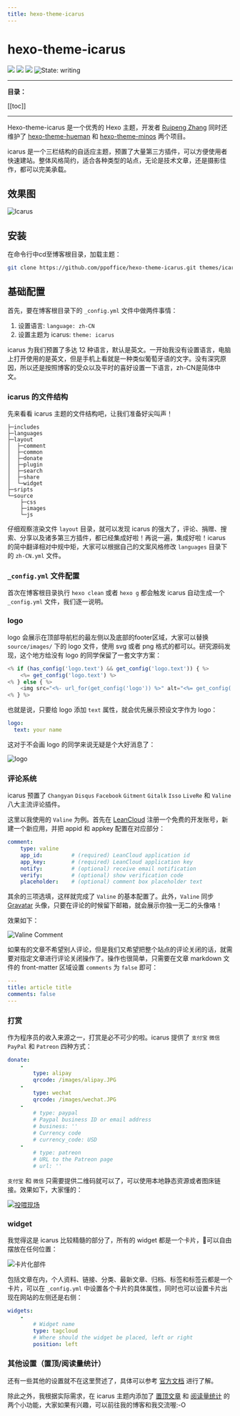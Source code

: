 ```yaml
---
title: hexo-theme-icarus
---
```


# hexo-theme-icarus

[![](https://img.shields.io/badge/Maintained--by-EasyHexo-42B983.svg?longCache=true&style=flat-square)](https://github.com/EasyHexo/Easy-Hexo)
[![](https://img.shields.io/badge/Authur-Susreal-orange.svg?longCache=true&style=flat-square)](https://github.com/Susreal)
[![](https://img.shields.io/badge/hexo--theme--icarus-latest-blue.svg?longCache=true&style=flat-square)](https://github.com/ppoffice/hexo-theme-icarus)
![State: writing](https://img.shields.io/badge/State-writing-8E64B0.svg?style=flat-square)

------

**目录：**

[[toc]]

------

Hexo-theme-icarus 是一个优秀的 Hexo 主题，开发者 [Ruipeng Zhang](https://github.com/ppoffice) 同时还维护了 [hexo-theme-hueman](https://github.com/ppoffice/hexo-theme-hueman) 和 [hexo-theme-minos](https://github.com/ppoffice/hexo-theme-minos) 两个项目。

icarus 是一个三栏结构的自适应主题，预置了大量第三方插件，可以方便使用者快速建站。整体风格简约，适合各种类型的站点，无论是技术文章，还是摄影佳作，都可以完美承载。

## 效果图  

![Icarus](@img/2/2-12/1.png)

## 安装

在命令行中cd至博客根目录，加载主题：

```bash
git clone https://github.com/ppoffice/hexo-theme-icarus.git themes/icarus
```

## 基础配置

首先，要在博客根目录下的 `_config.yml` 文件中做两件事情：
1. 设置语言: `language: zh-CN`
2. 设置主题为 icarus: `theme: icarus`

icarus 为我们预置了多达 12 种语言，默认是英文。一开始我没有设置语言，电脑上打开使用的是英文，但是手机上看就是一种类似葡萄牙语的文字。没有深究原因，所以还是按照博客的受众以及平时的喜好设置一下语言，zh-CN是简体中文。

### icarus 的文件结构

先来看看 icarus 主题的文件结构吧，让我们准备好尖叫声！ 

```batch
├─includes
├─languages
├─layout
│  ├─comment
│  ├─common
│  ├─donate
│  ├─plugin
│  ├─search
│  ├─share
│  └─widget
├─sripts
└─source
    ├─css
    ├─images
    └─js
```

仔细观察渲染文件 `layout` 目录，就可以发现 icarus 的强大了，评论、捐赠、搜索、分享以及诸多第三方插件，都已经集成好啦！再说一遍，集成好啦！icarus 的简中翻译相对中规中矩，大家可以根据自己的文案风格修改 `languages` 目录下的 `zh-CN.yml` 文件。


### `_config.yml` 文件配置

首次在博客根目录执行 `hexo clean` 或者 `hexo g` 都会触发 icarus 自动生成一个 `_config.yml` 文件，我们逐一说明。

### logo

logo 会展示在顶部导航栏的最左侧以及底部的footer区域，大家可以替换 `source/images/` 下的 logo 文件，使用 svg 或者 png 格式的都可以。研究源码发现，这个地方给没有 logo 的同学保留了一套文字方案：

```js /layout/common/navbar.ejs
<% if (has_config('logo.text') && get_config('logo.text')) { %>
    <%= get_config('logo.text') %>
<% } else { %>
    <img src="<%- url_for(get_config('logo')) %>" alt="<%= get_config('title') %>" height="28">
<% } %>
```

也就是说，只要给 logo 添加 `text` 属性，就会优先展示预设文字作为 logo：

```yaml
logo:
  text: your name
```
这对于不会画 logo 的同学来说无疑是个大好消息了：

![logo](@img/2/2-12/2.png)

### 评论系统

icarus 预置了 `Changyan` `Disqus` `Facebook` `Gitment` `Gitalk` `Isso` `LiveRe` 和 `Valine` 八大主流评论插件。

这里以我使用的 `Valine` 为例。首先在 [LeanCloud](https://leancloud.cn/) 注册一个免费的开发账号，新建一个新应用，并把 appid 和 appkey 配置在对应部分：

```yaml
comment:
    type: valine
    app_id:         # (required) LeanCloud application id
    app_key:        # (required) LeanCloud application key
    notify:         # (optional) receive email notification
    verify:         # (optional) show verification code
    placeholder:    # (optional) comment box placeholder text
```

其余的三项选填，这样就完成了 `Valine` 的基本配置了。此外，`Valine` 同步 [Gravatar](https://cn.gravatar.com/) 头像，只要在评论的时候留下邮箱，就会展示你独一无二的头像咯！


效果如下：

![Valine Comment](@img/2/2-12/3.png)

如果有的文章不希望别人评论，但是我们又希望把整个站点的评论关闭的话，就需要对指定文章进行评论关闭操作了。操作也很简单，只需要在文章 markdown 文件的 front-matter 区域设置 `comments` 为 `false` 即可：

```yaml
---
title: article title
comments: false
---
```

### 打赏

作为程序员的收入来源之一，打赏是必不可少的啦。icarus 提供了 `支付宝` `微信` `PayPal` 和 `Patreon` 四种方式：

```yaml
donate:
    -
        type: alipay
        qrcode: /images/alipay.JPG
    -
        type: wechat
        qrcode: /images/wechat.JPG
    -
        # type: paypal
        # Paypal business ID or email address
        # business: ''
        # Currency code
        # currency_code: USD
    -
        # type: patreon
        # URL to the Patreon page
        # url: ''
```

`支付宝` 和 `微信` 只需要提供二维码就可以了，可以使用本地静态资源或者图床链接。效果如下，大家懂的：

[![投喂现场](@img/2/2-12/4.png)](https://susreal.github.io/images/alipay.JPG)

### widget

我觉得这是 icarus 比较精髓的部分了，所有的 widget 都是一个卡片，可以自由摆放在任何位置：

![卡片化部件](@img/2/2-12/5.png)

包括文章在内，个人资料、链接、分类、最新文章、归档、标签和标签云都是一个卡片，可以在 `_config.yml` 中设置各个卡片的具体属性，同时也可以设置卡片出现在网站的左侧还是右侧：

```yaml
widgets:
    -
        # Widget name
        type: tagcloud
        # Where should the widget be placed, left or right
        position: left
```

### 其他设置（置顶/阅读量统计）

还有一些其他的设置就不在这里赘述了，具体可以参考 [官方文档](https://blog.zhangruipeng.me/hexo-theme-icarus/categories/) 进行了解。

除此之外，我根据实际需求，在 icarus 主题内添加了 [置顶文章](https://susreal.github.io/2019/01/30/Hexo%E9%85%8D%E7%BD%AE/#%E4%B8%80%E3%80%81%E6%96%87%E7%AB%A0%E7%BD%AE%E9%A1%B6) 和 [阅读量统计](https://susreal.github.io/2019/01/30/Hexo%E9%85%8D%E7%BD%AE/#%E4%BA%8C%E3%80%81%E6%B7%BB%E5%8A%A0%E9%98%85%E8%AF%BB%E7%BB%9F%E8%AE%A1) 的两个小功能，大家如果有兴趣，可以前往我的博客和我交流喔:-O
